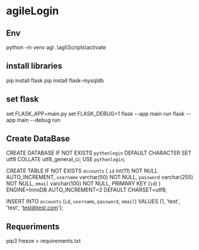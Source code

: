 # agileLogin

## Env 
python -m venv agl
.\agl\Scripts\activate

## install libraries
pip install flask
pip install flask-mysqldb

## set flask
set FLASK_APP=main.py
set FLASK_DEBUG=1
flask --app main run
flask --app main --debug run 

## Create DataBase
CREATE DATABASE IF NOT EXISTS `pythonlogin` DEFAULT CHARACTER SET utf8 COLLATE utf8_general_ci;
USE `pythonlogin`;

CREATE TABLE IF NOT EXISTS `accounts` (
	`id` int(11) NOT NULL AUTO_INCREMENT,
  	`username` varchar(50) NOT NULL,
  	`password` varchar(255) NOT NULL,
  	`email` varchar(100) NOT NULL,
    PRIMARY KEY (`id`)
) ENGINE=InnoDB AUTO_INCREMENT=2 DEFAULT CHARSET=utf8;

INSERT INTO `accounts` (`id`, `username`, `password`, `email`) VALUES (1, 'test', 'test', 'test@test.com');

## Requeriments
pip3 freeze > requirements.txt
